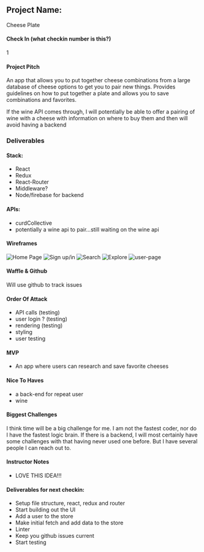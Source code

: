 ## Project Name:
Cheese Plate

#### Check In (what checkin number is this?)
1

#### Project Pitch
An app that allows you to put together cheese combinations from a large database of cheese options to get you to pair new things.  Provides guidelines on how to put together a plate and allows you to save combinations and favorites.

If the wine API comes through, I will potentially be able to offer a pairing of wine with a cheese with information on where to buy them and then will avoid having a backend

### Deliverables


#### Stack:
* React
* Redux
* React-Router
* Middleware?
* Node/firebase for backend


#### APIs:
* curdCollective
* potentially a wine api to pair...still waiting on the wine api

#### Wireframes
![Home Page](/wireframes/Home.png)
![Sign up/in](/wireframes/SignIn-SignUp.png)
![Search](/wireframes/Search.png)
![Explore](/wireframes/explore-link.png)
![user-page](/wireframes/user-page.png)



#### Waffle & Github
Will use github to track issues

#### Order Of Attack
* API calls (testing)
* user login ? (testing)
* rendering (testing)
* styling
* user testing


#### MVP
* An app where users can research and save favorite cheeses


#### Nice To Haves
* a back-end for repeat user
* wine

#### Biggest Challenges
I think time will be a big challenge for me.  I am not the fastest coder, nor do I have the fastest logic brain.  If there is a backend, I will most certainly have some challenges with that having never used one before.  But I have several people I can reach out to.

#### Instructor Notes

* LOVE THIS IDEA!!!

#### Deliverables for next checkin:

* Setup file structure, react, redux and router
* Start building out the UI
* Add a user to the store
* Make initial fetch and add data to the store
* Linter
* Keep you github issues current
* Start testing

